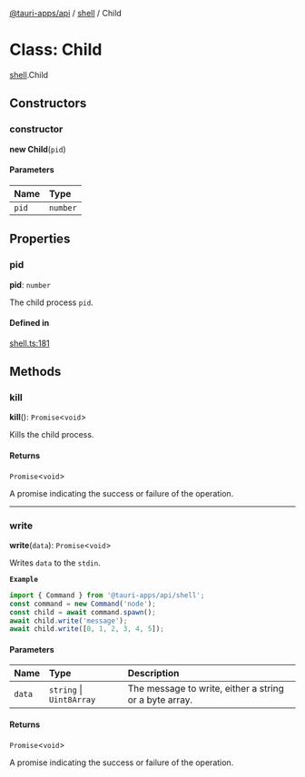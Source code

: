 [@tauri-apps/api](../README.md) / [shell](../modules/shell.md) / Child

# Class: Child

[shell](../modules/shell.md).Child

## Constructors

### constructor

**new Child**(`pid`)

#### Parameters

| Name | Type |
| :------ | :------ |
| `pid` | `number` |

## Properties

### pid

 **pid**: `number`

The child process `pid`.

#### Defined in

[shell.ts:181](https://github.com/tauri-apps/tauri/blob/b1d5342/tooling/api/src/shell.ts#L181)

## Methods

### kill

**kill**(): `Promise`<`void`\>

Kills the child process.

#### Returns

`Promise`<`void`\>

A promise indicating the success or failure of the operation.

___

### write

**write**(`data`): `Promise`<`void`\>

Writes `data` to the `stdin`.

**`Example`**

```typescript
import { Command } from '@tauri-apps/api/shell';
const command = new Command('node');
const child = await command.spawn();
await child.write('message');
await child.write([0, 1, 2, 3, 4, 5]);
```

#### Parameters

| Name | Type | Description |
| :------ | :------ | :------ |
| `data` | `string` \| `Uint8Array` | The message to write, either a string or a byte array. |

#### Returns

`Promise`<`void`\>

A promise indicating the success or failure of the operation.

